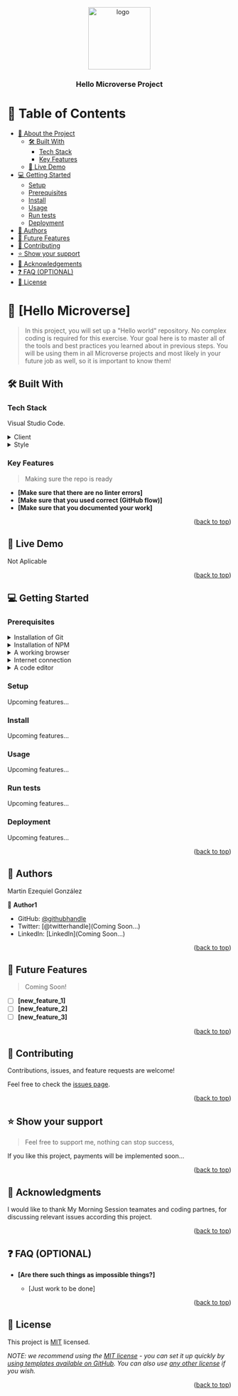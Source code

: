 <a name="readme-top"></a>

<!--
HOW TO USE:
This is an example of how you may give instructions on setting up your project locally.

Modify this file to match your project and remove sections that don't apply.

REQUIRED SECTIONS:
- Table of Contents
- About the Project
  - Built With
  - Live Demo
- Getting Started
- Authors
- Future Features
- Contributing
- Show your support
- Acknowledgements
- License

OPTIONAL SECTIONS:
- FAQ

After you're finished please remove all the comments and instructions!
-->

<div align="center">
  <!-- You are encouraged to replace this logo with your own! Otherwise you can also remove it. -->
  <img src="murple_logo.png" alt="logo" width="140"  height="auto" />
  <br/>

  <h3><b>Hello Microverse Project</b></h3>

</div>

<!-- TABLE OF CONTENTS -->

# 📗 Table of Contents

- [📖 About the Project](#about-project)
  - [🛠 Built With](#built-with)
    - [Tech Stack](#tech-stack)
    - [Key Features](#key-features)
  - [🚀 Live Demo](#live-demo)
- [💻 Getting Started](#getting-started)
  - [Setup](#setup)
  - [Prerequisites](#prerequisites)
  - [Install](#install)
  - [Usage](#usage)
  - [Run tests](#run-tests)
  - [Deployment](#triangular_flag_on_post-deployment)
- [👥 Authors](#authors)
- [🔭 Future Features](#future-features)
- [🤝 Contributing](#contributing)
- [⭐️ Show your support](#support)
- [🙏 Acknowledgements](#acknowledgements)
- [❓ FAQ (OPTIONAL)](#faq)
- [📝 License](#license)

<!-- PROJECT DESCRIPTION -->

# 📖 [Hello Microverse] <a name="about-project"></a>

> In this project, you will set up a "Hello world" repository. No complex coding is required for this exercise. Your goal here is to master all of the tools and best practices you learned about in previous steps. You will be using them in all Microverse projects and most likely in your future job as well, so it is important to know them!

## 🛠 Built With <a name="built-with"></a>

### Tech Stack <a name="tech-stack"></a>

Visual Studio Code.

<details>
  <summary>Client</summary>
  <ul>
    <li><a href="https://html.com/">HTML</a></li>
  </ul>
</details>

<details>
  <summary>Style</summary>
  <ul>
    <li><a href="https://lenguajecss.com/">CSS</a></li>
  </ul>
</details>

<!-- Features -->

### Key Features <a name="key-features"></a>

> Making sure the repo is ready

- **[Make sure that there are no linter errors]**
- **[Make sure that you used correct (GitHub flow)]**
- **[Make sure that you documented your work]**

<p align="right">(<a href="#readme-top">back to top</a>)</p>

<!-- LIVE DEMO -->

## 🚀 Live Demo <a name="live-demo"></a>

Not Aplicable

<p align="right">(<a href="#readme-top">back to top</a>)</p>

<!-- GETTING STARTED -->

## 💻 Getting Started <a name="getting-started"></a>


### Prerequisites

<details>
  <summary>Installation of Git</summary>
  <ul>
    <li><a href="https://github.com/">GitHub</a></li>
  </ul>
</details>

<details>
  <summary>Installation of NPM</summary>
  <ul>
    <li>Type: npm install</li>
  </ul>
</details>

<details>
  <summary>A working browser</summary>
</details>		 

<details>
  <summary>Internet connection</summary>
</details>

<details>
  <summary>A code editor</summary>
</details>

<!--
Example command:

```sh
 gem install rails
```
 -->

### Setup

Upcoming features...

<!--
Example commands:

```sh
  cd my-folder
  git clone git@github.com:myaccount/my-project.git
```
--->

### Install

Upcoming features...

<!--
Example command:

```sh
  cd my-project
  gem install
```
--->

### Usage

Upcoming features...
<!--
Example command:

```sh
  rails server
```
--->

### Run tests

Upcoming features...

<!--
Example command:

```sh
  bin/rails test test/models/article_test.rb
```
--->

### Deployment

Upcoming features...

<!--
Example:

```sh

```
 -->

<p align="right">(<a href="#readme-top">back to top</a>)</p>

<!-- AUTHORS -->

## 👥 Authors <a name="authors"></a>

Martin Ezequiel González

👤 **Author1**

- GitHub: [@githubhandle](https://github.com/Mar12358)
- Twitter: [@twitterhandle](Coming Soon...)
- LinkedIn: [LinkedIn](Coming Soon...)


<p align="right">(<a href="#readme-top">back to top</a>)</p>

<!-- FUTURE FEATURES -->

## 🔭 Future Features <a name="future-features"></a>

> Coming Soon!

- [ ] **[new_feature_1]**
- [ ] **[new_feature_2]**
- [ ] **[new_feature_3]**

<p align="right">(<a href="#readme-top">back to top</a>)</p>

<!-- CONTRIBUTING -->

## 🤝 Contributing <a name="contributing"></a>

Contributions, issues, and feature requests are welcome!

Feel free to check the [issues page](../../issues/).

<p align="right">(<a href="#readme-top">back to top</a>)</p>

<!-- SUPPORT -->

## ⭐️ Show your support <a name="support"></a>

> Feel free to support me, nothing can stop success, 

If you like this project, payments will be implemented soon...

<p align="right">(<a href="#readme-top">back to top</a>)</p>

<!-- ACKNOWLEDGEMENTS -->

## 🙏 Acknowledgments <a name="acknowledgements"></a>

I would like to thank My Morning Session teamates and coding partnes, for discussing relevant issues according this project.

<p align="right">(<a href="#readme-top">back to top</a>)</p>

<!-- FAQ (optional) -->

## ❓ FAQ (OPTIONAL) <a name="faq"></a>


- **[Are there such things as impossible things?]**

  - [Just work to be done]


<p align="right">(<a href="#readme-top">back to top</a>)</p>

<!-- LICENSE -->

## 📝 License <a name="license"></a>

This project is [MIT](./LICENSE) licensed.

_NOTE: we recommend using the [MIT license](https://choosealicense.com/licenses/mit/) - you can set it up quickly by [using templates available on GitHub](https://docs.github.com/en/communities/setting-up-your-project-for-healthy-contributions/adding-a-license-to-a-repository). You can also use [any other license](https://choosealicense.com/licenses/) if you wish._

<p align="right">(<a href="#readme-top">back to top</a>)</p>
